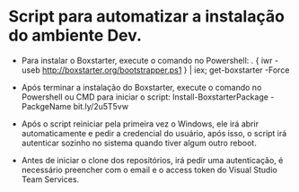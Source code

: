 # Script para automatizar a instalação do ambiente Dev.


- Para instalar o Boxstarter, execute o comando no Powershell: . { iwr -useb http://boxstarter.org/bootstrapper.ps1 } | iex; get-boxstarter -Force

- Após terminar a instalação do Boxstarter, execute o comando no Powershell ou CMD para iniciar o script: Install-BoxstarterPackage -PackgeName bit.ly/2u5T5vw

- Após o script reiniciar pela primeira vez o Windows, ele irá abrir automaticamente e pedir a credencial do usuário, após isso, o script irá autenticar sozinho no sistema quando tiver algum outro reboot.

- Antes de iniciar o clone dos repositórios, irá pedir uma autenticação, é necessário preencher com o email e o access token do Visual Studio Team Services.
